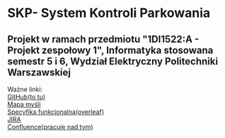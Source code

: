 # SKP- System Kontroli Parkowania
## Projekt w ramach przedmiotu "1DI1522:A - Projekt zespołowy 1", Informatyka stosowana semestr 5 i 6, Wydział Elektryczny Politechniki Warszawskiej<br>
Ważne linki: <br>
[GitHub(to tu)](https://github.com/micha5555/SKP)<br>
[Mapa myśli](https://miro.com/app/board/uXjVPFXnzfw=/)<br>
[Specyfika funkcjonalna(overleaf)](https://www.overleaf.com/2382459472pvjzskvtpqyz)<br>
[JIRA](https://syskopo.atlassian.net/jira/software/projects/SKP/boards/1)<br>
[Confluence(pracuję nad tym)](https://syskopo.atlassian.net/wiki/spaces/SKP/overview?homepageId=163843)<br>
